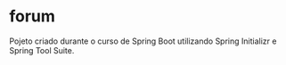 # forum
Pojeto criado durante o curso de Spring Boot utilizando Spring Initializr e Spring Tool Suite.
